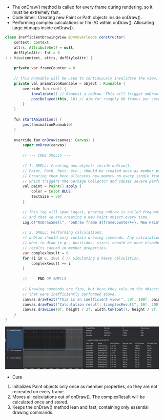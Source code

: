 - The onDraw() method is called for every frame during rendering, so it must be extremely fast.
- Code Smell: Creating new Paint or Path objects inside onDraw().
- Performing complex calculations or file I/O within onDraw(). Allocating large bitmaps inside onDraw().

```java
class InefficientDrawingView @JvmOverloads constructor(
    context: Context,
    attrs: AttributeSet? = null,
    defStyleAttr: Int = 0
) : View(context, attrs, defStyleAttr) {

    private var frameCounter = 0

    // This Runnable will be used to continuously invalidate the view, forcing a redraw.
    private val animationRunnable = object : Runnable {
        override fun run() {
            invalidate() // Request a redraw. This will trigger onDraw().
            postDelayed(this, 16) // Aim for roughly 60 frames per second.
        }
    }

    fun startAnimation() {
        post(animationRunnable)
    }

    override fun onDraw(canvas: Canvas) {
        super.onDraw(canvas)

        // --- CODE SMELLS ---

        // 1. SMELL: Creating new objects inside onDraw().
        // Paint, Path, Rect, etc., should be created once as member properties and reused.
        // Creating them here allocates new memory on every single frame,
        // which triggers the Garbage Collector and causes severe performance issues.
        val paint = Paint().apply {
            color = Color.BLUE
            textSize = 50f
        }
        
        // This log will spam Logcat, proving onDraw is called frequently
        // and that we are creating a new Paint object every time.
        Log.d("OnDrawSmell", "onDraw frame ${frameCounter++}. New Paint() object created: $paint")

        // 2. SMELL: Performing calculations.
        // onDraw should only contain drawing commands. Any calculations to determine
        // what to draw (e.g., positions, sizes) should be done elsewhere and the
        // results cached in member properties.
        var complexResult = 0
        for (i in 0..200) { // Simulating a heavy calculation.
            complexResult += i
        }

        // --- END OF SMELLS ---

        // Drawing commands are fine, but here they rely on the objects and calculations
        // that were inefficiently performed above.
        canvas.drawText("This is an inefficient view!", 50f, 100f, paint)
        canvas.drawText("Calculation result: $complexResult", 50f, 200f, paint)
        canvas.drawLine(0f, height / 2f, width.toFloat(), height / 2f, paint)
    }
}

```

<img src="img/ondraw.png">

- Cure
1. Initializes Paint objects only once as member properties, so they are not recreated on every frame.
2. Moves all calculations out of onDraw(). The complexResult will be calculated once and stored.
3. Keeps the onDraw() method lean and fast, containing only essential drawing commands.
